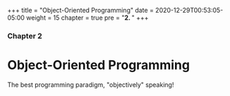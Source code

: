 +++
title = "Object-Oriented Programming"
date = 2020-12-29T00:53:05-05:00
weight = 15
chapter = true
pre = "<b>2. </b>"
+++

### Chapter 2

# Object-Oriented Programming

The best programming paradigm, "objectively" speaking!
